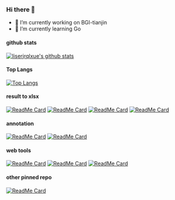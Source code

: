 ### Hi there 👋

<!--
**liserjrqlxue/liserjrqlxue** is a ✨ _special_ ✨ repository because its `README.md` (this file) appears on your GitHub profile.

Here are some ideas to get you started:

- 🔭 I’m currently working on ...
- 🌱 I’m currently learning ...
- 👯 I’m looking to collaborate on ...
- 🤔 I’m looking for help with ...
- 💬 Ask me about ...
- 📫 How to reach me: ...
- 😄 Pronouns: ...
- ⚡ Fun fact: ...
-->
- 🔭 I’m currently working on BGI-tianjin
- 🌱 I’m currently learning Go

#### github stats
<!--[![liserjrqlxue's github stats](https://github-readme-stats.vercel.app/api?username=liserjrqlxue&count_private=true&show_icons=true&include_all_commits=true)](https://github.com/anuraghazra/github-readme-stats)-->
[![liserjrqlxue's github stats](https://github-readme-stats.vercel.app/api?username=liserjrqlxue&count_private=true&show_icons=true)](https://github.com/anuraghazra/github-readme-stats)

#### Top Langs
[![Top Langs](https://github-readme-stats.vercel.app/api/top-langs/?username=liserjrqlxue&card_width=1024&langs_count=10&layout=compact)](https://github.com/anuraghazra/github-readme-stats)

#### result to xlsx
[![ReadMe Card](https://github-readme-stats.vercel.app/api/pin/?username=liserjrqlxue&repo=CSOE&locale=cn)](https://github.com/liserjrqlxue/CSOE)
[![ReadMe Card](https://github-readme-stats.vercel.app/api/pin/?username=liserjrqlxue&repo=NB2xlsx&locale=cn)](https://github.com/liserjrqlxue/NB2xlsx)
[![ReadMe Card](https://github-readme-stats.vercel.app/api/pin/?username=liserjrqlxue&repo=anno2xlsx&locale=cn)](https://github.com/liserjrqlxue/anno2xlsx)
[![ReadMe Card](https://github-readme-stats.vercel.app/api/pin/?username=liserjrqlxue&repo=filterExcel&locale=cn)](https://github.com/liserjrqlxue/filterExcel)

#### annotation
[![ReadMe Card](https://github-readme-stats.vercel.app/api/pin/?username=liserjrqlxue&repo=PrePregnancyAnno&locale=cn)](https://github.com/liserjrqlxue/PrePregnancyAnno)
[![ReadMe Card](https://github-readme-stats.vercel.app/api/pin/?username=liserjrqlxue&repo=acmg2015&locale=cn)](https://github.com/liserjrqlxue/acmg2015)

#### web tools
[![ReadMe Card](https://github-readme-stats.vercel.app/api/pin/?username=liserjrqlxue&repo=RDMO&locale=cn)](https://github.com/liserjrqlxue/RDMO)
[![ReadMe Card](https://github-readme-stats.vercel.app/api/pin/?username=liserjrqlxue&repo=WebServer&locale=cn)](https://github.com/liserjrqlxue/WebServer)
[![ReadMe Card](https://github-readme-stats.vercel.app/api/pin/?username=liserjrqlxue&repo=fileServer&locale=cn)](https://github.com/liserjrqlxue/fileServer)

#### other pinned repo
[![ReadMe Card](https://github-readme-stats.vercel.app/api/pin/?username=liserjrqlxue&repo=crypto&locale=cn)](https://github.com/liserjrqlxue/crypto)




